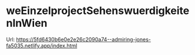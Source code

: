 # weEinzelprojectSehenswuerdigkeitenInWien

Url: https://5fd6430b6e0e2e26c2090a74--admiring-jones-fa5035.netlify.app/index.html